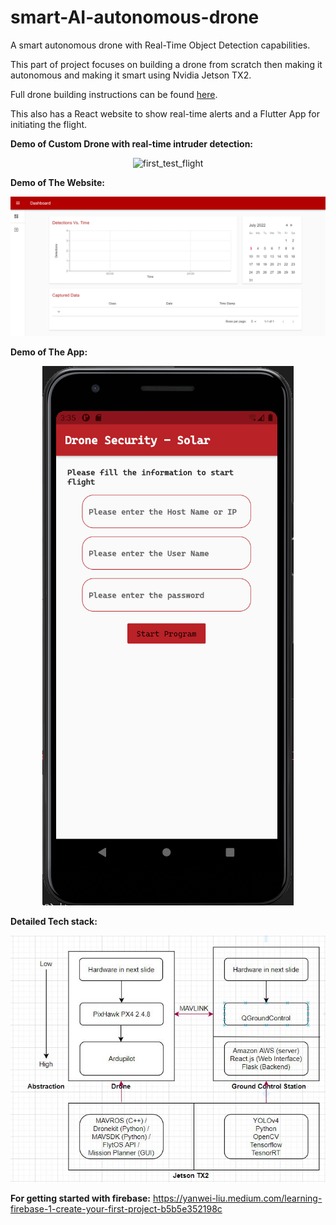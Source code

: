 # smart-AI-autonomous-drone

A smart autonomous drone with Real-Time Object Detection capabilities.

This part of project focuses on building a drone from scratch then making it autonomous and making it smart using Nvidia Jetson TX2.

Full drone building instructions can be found [here](https://github.com/NVIDIA-AI-IOT/redtail/wiki/Skypad-TBS-Discovery-Setup).

This also has a React website to show real-time alerts and a Flutter App for initiating the flight.

**Demo of Custom Drone with real-time intruder detection:**

<p align="center"><img src="images/README/first_test_flight.gif" alt="first_test_flight" width="480" height="270"/></p>

**Demo of The Website:**


<p align="center"><img src="images/Readme/react_website_demo.png" alt="react_website_demo"/></p>


**Demo of The App:**



<p align="center"><img src="images/Readme/flutter_app_demo.png" alt="flutter_app_demo"/></p>


**Detailed Tech stack:**



<p align="center"><img src="images/Readme/tech_stach_actual.jpg" alt="tech_stach_actual"/></p>


**For getting started with firebase:** https://yanwei-liu.medium.com/learning-firebase-1-create-your-first-project-b5b5e352198c
